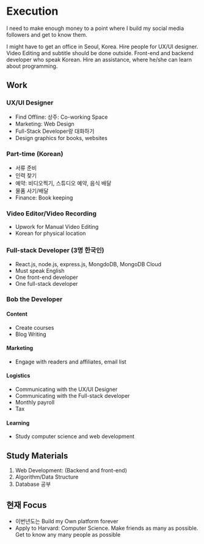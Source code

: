 # Execution
I need to make enough money to a point where I build my social media followers and get to know them.

I might have to get an office in Seoul, Korea. Hire people for UX/UI designer. Video Editing and subtitle should be done outside. Front-end and backend developer who speak Korean.
Hire an assistance, where he/she can learn about programming.

## Work

### UX/UI Designer
 - Find Offline: 상주: Co-working Space
 - Marketing: Web Design
 - Full-Stack Developer랑 대화하기
 - Design graphics for books, websites

### Part-time (Korean)
  - 서류 준비
  - 인력 찾기
  - 예약: 비디오찍기, 스튜디오 예약, 음식 배달
  - 물품 사기/배달
  - Finance: Book keeping

### Video Editor/Video Recording
 - Upwork for Manual Video Editing
 - Korean for physical location

### Full-stack Developer (3명 한국인)
 - React.js, node.js, express.js, MongdoDB, MongoDB Cloud
 - Must speak English
 - One front-end developer
 - One full-stack developer

### Bob the Developer
#### Content
- Create courses
- Blog Writing

#### Marketing
- Engage with readers and affiliates, email list

#### Logistics
- Communicating with the UX/UI Designer
- Communicating with the Full-stack developer
- Monthly payroll
- Tax

#### Learning
- Study computer science and web development

## Study Materials
1. Web Development: (Backend and front-end)
2. Algorithm/Data Structure
3. Database 공부

## 현재 Focus
 - 이번년도는 Build my Own platform forever
 - Apply to Harvard: Computer Science. Make friends as many as possible. Get to know any many people as possible
